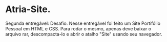 # Atria-Site.
Segunda entregável: Desafio.
Nesse entregável foi feito um Site Portifólio Pessoal em HTML e CSS.
Para rodar o mesmo, apenas deve baixar o arquivo rar, descompacta-lo e abrir o atalho "Site" usando seu navegador.
